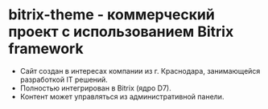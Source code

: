 # bitrix-theme - коммерческий проект с использованием Bitrix framework
  - Сайт создан в интересах компании из г. Краснодара, занимающейся разработкой IT решений.
  - Полностью интегрирован в Bitrix (ядро D7).
  - Контент может управляться из административной панели. 
